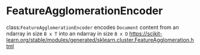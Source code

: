# FeatureAgglomerationEncoder

class:`FeatureAgglomerationEncoder` encodes ``Document`` content from an ndarray in size `B x T` into an ndarray in size `B x D` https://scikit-learn.org/stable/modules/generated/sklearn.cluster.FeatureAgglomeration.html 